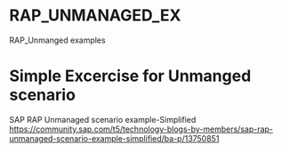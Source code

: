 # RAP_UNMANAGED_EX
RAP_Unmanged examples

# Simple Excercise for Unmanged scenario 
SAP RAP Unmanaged scenario example-Simplified \
https://community.sap.com/t5/technology-blogs-by-members/sap-rap-unmanaged-scenario-example-simplified/ba-p/13750851
